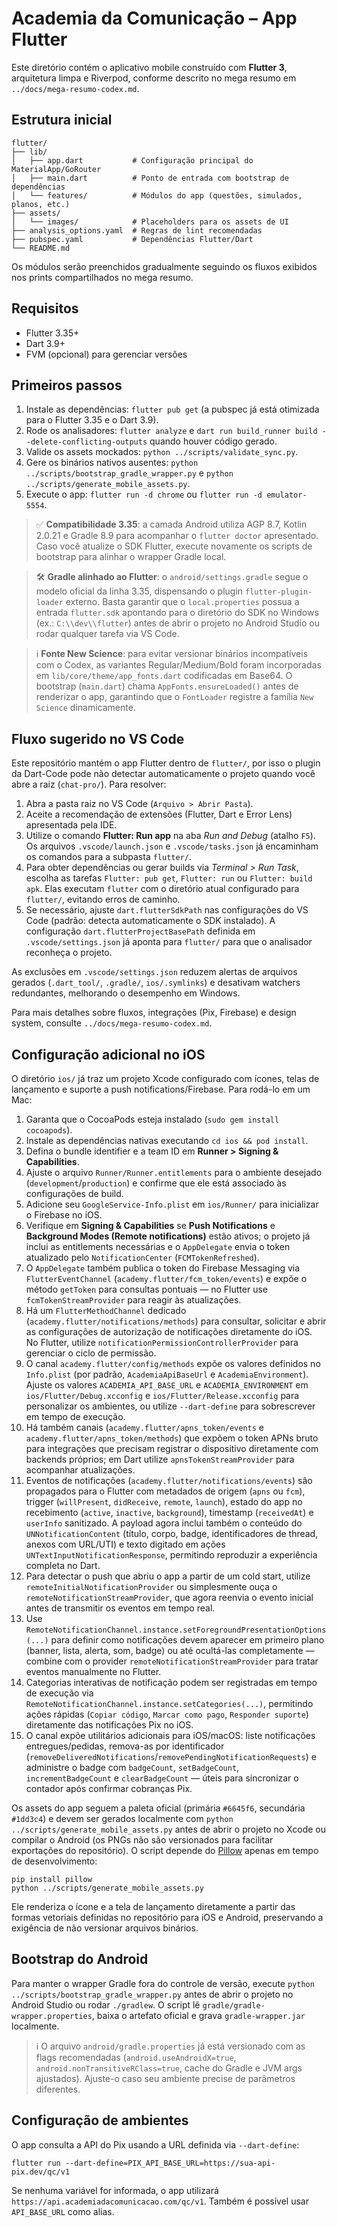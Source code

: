# Academia da Comunicação – App Flutter

Este diretório contém o aplicativo mobile construído com **Flutter 3**, arquitetura limpa e Riverpod, conforme descrito no mega resumo em `../docs/mega-resumo-codex.md`.

## Estrutura inicial

```
flutter/
├── lib/
│   ├── app.dart           # Configuração principal do MaterialApp/GoRouter
│   ├── main.dart          # Ponto de entrada com bootstrap de dependências
│   └── features/          # Módulos do app (questões, simulados, planos, etc.)
├── assets/
│   └── images/            # Placeholders para os assets de UI
├── analysis_options.yaml  # Regras de lint recomendadas
├── pubspec.yaml           # Dependências Flutter/Dart
└── README.md
```

Os módulos serão preenchidos gradualmente seguindo os fluxos exibidos nos prints compartilhados no mega resumo.

## Requisitos

- Flutter 3.35+
- Dart 3.9+
- FVM (opcional) para gerenciar versões

## Primeiros passos

1. Instale as dependências: `flutter pub get` (a pubspec já está otimizada para o Flutter 3.35 e o Dart 3.9).
2. Rode os analisadores: `flutter analyze` e `dart run build_runner build --delete-conflicting-outputs` quando houver código gerado.
3. Valide os assets mockados: `python ../scripts/validate_sync.py`.
4. Gere os binários nativos ausentes: `python ../scripts/bootstrap_gradle_wrapper.py` e `python ../scripts/generate_mobile_assets.py`.
5. Execute o app: `flutter run -d chrome` ou `flutter run -d emulator-5554`.

> ✅ **Compatibilidade 3.35**: a camada Android utiliza AGP 8.7, Kotlin 2.0.21 e Gradle 8.9 para acompanhar o `flutter doctor` apresentado. Caso você atualize o SDK Flutter, execute novamente os scripts de bootstrap para alinhar o wrapper Gradle local.

> 🛠️ **Gradle alinhado ao Flutter**: o `android/settings.gradle` segue o modelo oficial da linha 3.35, dispensando o plugin `flutter-plugin-loader` externo. Basta garantir que o `local.properties` possua a entrada `flutter.sdk` apontando para o diretório do SDK no Windows (ex.: `C:\\dev\\flutter`) antes de abrir o projeto no Android Studio ou rodar qualquer tarefa via VS Code.

> ℹ️ **Fonte New Science**: para evitar versionar binários incompatíveis com o Codex, as variantes Regular/Medium/Bold foram incorporadas em `lib/core/theme/app_fonts.dart` codificadas em Base64. O bootstrap (`main.dart`) chama `AppFonts.ensureLoaded()` antes de renderizar o app, garantindo que o `FontLoader` registre a família `New Science` dinamicamente.

## Fluxo sugerido no VS Code

Este repositório mantém o app Flutter dentro de `flutter/`, por isso o plugin da Dart-Code pode não detectar automaticamente o projeto quando você abre a raiz (`chat-pro/`). Para resolver:

1. Abra a pasta raiz no VS Code (`Arquivo > Abrir Pasta`).
2. Aceite a recomendação de extensões (Flutter, Dart e Error Lens) apresentada pela IDE.
3. Utilize o comando **Flutter: Run app** na aba _Run and Debug_ (atalho `F5`). Os arquivos `.vscode/launch.json` e `.vscode/tasks.json` já encaminham os comandos para a subpasta `flutter/`.
4. Para obter dependências ou gerar builds via _Terminal > Run Task_, escolha as tarefas `Flutter: pub get`, `Flutter: run` ou `Flutter: build apk`. Elas executam `flutter` com o diretório atual configurado para `flutter/`, evitando erros de caminho.
5. Se necessário, ajuste `dart.flutterSdkPath` nas configurações do VS Code (padrão: detecta automaticamente o SDK instalado). A configuração `dart.flutterProjectBasePath` definida em `.vscode/settings.json` já aponta para `flutter/` para que o analisador reconheça o projeto.

As exclusões em `.vscode/settings.json` reduzem alertas de arquivos gerados (`.dart_tool/`, `.gradle/`, `ios/.symlinks`) e desativam watchers redundantes, melhorando o desempenho em Windows.

Para mais detalhes sobre fluxos, integrações (Pix, Firebase) e design system, consulte `../docs/mega-resumo-codex.md`.

## Configuração adicional no iOS

O diretório `ios/` já traz um projeto Xcode configurado com ícones, telas de lançamento e suporte a push notifications/Firebase. Para rodá-lo em um Mac:

1. Garanta que o CocoaPods esteja instalado (`sudo gem install cocoapods`).
2. Instale as dependências nativas executando `cd ios && pod install`.
3. Defina o bundle identifier e a team ID em **Runner > Signing & Capabilities**.
4. Ajuste o arquivo `Runner/Runner.entitlements` para o ambiente desejado (`development`/`production`) e confirme que ele está associado às configurações de build.
5. Adicione seu `GoogleService-Info.plist` em `ios/Runner/` para inicializar o Firebase no iOS.
6. Verifique em **Signing & Capabilities** se **Push Notifications** e **Background Modes (Remote notifications)** estão ativos; o projeto já inclui as entitlements necessárias e o `AppDelegate` envia o token atualizado pelo `NotificationCenter` (`FCMTokenRefreshed`).
7. O `AppDelegate` também publica o token do Firebase Messaging via `FlutterEventChannel` (`academy.flutter/fcm_token/events`) e expõe o método `getToken` para consultas pontuais — no Flutter use `fcmTokenStreamProvider` para reagir às atualizações.
8. Há um `FlutterMethodChannel` dedicado (`academy.flutter/notifications/methods`) para consultar, solicitar e abrir as configurações de autorização de notificações diretamente do iOS. No Flutter, utilize `notificationPermissionControllerProvider` para gerenciar o ciclo de permissão.
9. O canal `academy.flutter/config/methods` expõe os valores definidos no `Info.plist` (por padrão, `AcademiaApiBaseUrl` e `AcademiaEnvironment`). Ajuste os valores `ACADEMIA_API_BASE_URL` e `ACADEMIA_ENVIRONMENT` em `ios/Flutter/Debug.xcconfig` e `ios/Flutter/Release.xcconfig` para personalizar os ambientes, ou utilize `--dart-define` para sobrescrever em tempo de execução.
10. Há também canais (`academy.flutter/apns_token/events` e `academy.flutter/apns_token/methods`) que expõem o token APNs bruto para integrações que precisam registrar o dispositivo diretamente com backends próprios; em Dart utilize `apnsTokenStreamProvider` para acompanhar atualizações.
11. Eventos de notificações (`academy.flutter/notifications/events`) são propagados para o Flutter com metadados de origem (`apns` ou `fcm`), trigger (`willPresent`, `didReceive`, `remote`, `launch`), estado do app no recebimento (`active`, `inactive`, `background`), timestamp (`receivedAt`) e `userInfo` sanitizado. A payload agora inclui também o conteúdo do `UNNotificationContent` (título, corpo, badge, identificadores de thread, anexos com URL/UTI) e texto digitado em ações `UNTextInputNotificationResponse`, permitindo reproduzir a experiência completa no Dart.
12. Para detectar o push que abriu o app a partir de um cold start, utilize `remoteInitialNotificationProvider` ou simplesmente ouça o `remoteNotificationStreamProvider`, que agora reenvia o evento inicial antes de transmitir os eventos em tempo real.
13. Use `RemoteNotificationChannel.instance.setForegroundPresentationOptions(...)` para definir como notificações devem aparecer em primeiro plano (banner, lista, alerta, som, badge) ou até ocultá-las completamente — combine com o provider `remoteNotificationStreamProvider` para tratar eventos manualmente no Flutter.
14. Categorias interativas de notificação podem ser registradas em tempo de execução via `RemoteNotificationChannel.instance.setCategories(...)`, permitindo ações rápidas (`Copiar código`, `Marcar como pago`, `Responder suporte`) diretamente das notificações Pix no iOS.
15. O canal expõe utilitários adicionais para iOS/macOS: liste notificações entregues/pedidas, remova-as por identificador (`removeDeliveredNotifications`/`removePendingNotificationRequests`) e administre o badge com `badgeCount`, `setBadgeCount`, `incrementBadgeCount` e `clearBadgeCount` — úteis para sincronizar o contador após confirmar cobranças Pix.

Os assets do app seguem a paleta oficial (primária `#6645f6`, secundária `#1dd3c4`) e devem ser gerados localmente com `python ../scripts/generate_mobile_assets.py` antes de abrir o projeto no Xcode ou compilar o Android (os PNGs não são versionados para facilitar exportações do repositório). O script depende do [Pillow](https://pypi.org/project/Pillow/) apenas em tempo de desenvolvimento:

```
pip install pillow
python ../scripts/generate_mobile_assets.py
```

Ele renderiza o ícone e a tela de lançamento diretamente a partir das formas vetoriais definidas no repositório para iOS e Android, preservando a exigência de não versionar arquivos binários.

## Bootstrap do Android

Para manter o wrapper Gradle fora do controle de versão, execute `python ../scripts/bootstrap_gradle_wrapper.py` antes de abrir o projeto no Android Studio ou rodar `./gradlew`. O script lê `gradle/gradle-wrapper.properties`, baixa o artefato oficial e grava `gradle-wrapper.jar` localmente.

> ℹ️ O arquivo `android/gradle.properties` já está versionado com as flags recomendadas (`android.useAndroidX=true`, `android.nonTransitiveRClass=true`, cache do Gradle e JVM args ajustados). Ajuste-o caso seu ambiente precise de parâmetros diferentes.


## Configuração de ambientes

O app consulta a API do Pix usando a URL definida via `--dart-define`:

```
flutter run --dart-define=PIX_API_BASE_URL=https://sua-api-pix.dev/qc/v1
```

Se nenhuma variável for informada, o app utilizará `https://api.academiadacomunicacao.com/qc/v1`. Também é possível usar `API_BASE_URL` como alias.
